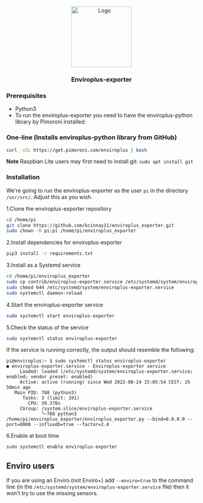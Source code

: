 <!-- PROJECT LOGO -->
<br />
<p align="center">
  <a href="https://github.com/tijmenvandenbrink/enviroplus_exporter">
    <img src="logo/logo.png" alt="Logo" width="160" height="160">
  </a>

  <h3 align="center">Enviroplus-exporter</h3>
  
<!-- GETTING STARTED -->

### Prerequisites

- Python3
- To run the enviroplus-exporter you need to have the enviroplus-python library by Pimoroni installed:
 
### One-line (Installs enviroplus-python library from GitHub)

```sh
curl -sSL https://get.pimoroni.com/enviroplus | bash
```

**Note** Raspbian Lite users may first need to install git: `sudo apt install git`

### Installation
We're going to run the enviroplus-exporter as the user ```pi``` in the directory ```/usr/src/```. Adjust this as you wish.
 
1.Clone the enviroplus-exporter repository
```sh
cd /home/pi
git clone https://github.com/kcinnay11/enviroplus_exporter.git
sudo chown -R pi:pi /home/pi/enviroplus_exporter
```

2.Install dependencies for enviroplus-exporter
```sh
pip3 install -r requirements.txt
```

3.Install as a Systemd service
```sh
cd /home/pi/enviroplus_exporter
sudo cp contrib/enviroplus-exporter.service /etc/systemd/system/enviroplus-exporter.service
sudo chmod 644 /etc/systemd/system/enviroplus-exporter.service
sudo systemctl daemon-reload
```
4.Start the enviroplus-exporter service
```sh
sudo systemctl start enviroplus-exporter
```
5.Check the status of the service
```sh
sudo systemctl status enviroplus-exporter
```
If the service is running correctly, the output should resemble the following:

```
pi@enviroplus:~ $ sudo systemctl status enviroplus-exporter
● enviroplus-exporter.service - Enviroplus-exporter service
     Loaded: loaded (/etc/systemd/system/enviroplus-exporter.service; enabled; vendor preset: enabled)
     Active: active (running) since Wed 2022-08-24 15:05:54 CEST; 1h 50min ago
   Main PID: 788 (python3)
      Tasks: 3 (limit: 191)
        CPU: 39.378s
     CGroup: /system.slice/enviroplus-exporter.service
             └─788 python3 /home/pi/enviroplus_exporter/enviroplus_exporter.py --bind=0.0.0.0 --port=8000 --influxdb=true --factor=2.4
```

6.Enable at boot time
```sh
sudo systemctl enable enviroplus-exporter
```

## Enviro users

If you are using an Enviro (not Enviro+) add `--enviro=true` to the command line (in the `/etc/systemd/system/enviroplus-exporter.service` file) then it won't try to use the missing sensors.
